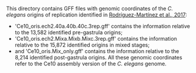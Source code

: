 This directory contains GFF files with genomic coordinates of the _C. elegans_ origins of replication identified in [Rodríguez-Martínez et al., 2017]([https://pubmed.ncbi.nlm.nih.gov/28112731/):
* 'Ce10_oris.ech2.40a.40b.40c.3rep.gff' contains the information relative to the 13,582 identified pre-gastrula origins;
* 'Ce10_oris.ech2.Mixa.Mixb.Mixc.3rep.gff' contains the information relative to the 15,872 identified origins in mixed stages;
* and 'Ce10_oris.Mix_only.gff' contains the information relative to the 8,214 identified post-gastrula origins.
All these genomic coordinates refer to the Ce10 assembly version of the _C. elegans_ genome.
